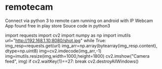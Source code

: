 # remotecam
Connect via python 3 to remote cam running on android with IP Webcam App found free in play store
Souce code in python3

import requests
import cv2
import numpy as np
import imutils
url="http://192.168.1.10:8080/shot.jpg"
while True:
    img_resp=requests.get(url)
    img_arr=np.array(bytearray(img_resp.content), dtype=np.uint8)
    img=cv2.imdecode(img_arr,-1)
    img=imutils.resize(img,width=1000,height=1800)
    cv2.imshow("Camera feed", img)
    if cv2.waitKey(1)==27:
        break
cv2.destroyAllWindows()
